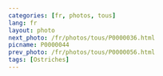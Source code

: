 ```yaml
---
categories: [fr, photos, tous]
lang: fr
layout: photo
next_photo: /fr/photos/tous/P0000036.html
picname: P0000044
prev_photo: /fr/photos/tous/P0000056.html
tags: [Ostriches]
---
```

